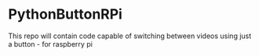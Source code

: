 # PythonButtonRPi
This repo will contain code capable of switching between videos using just a button - for raspberry pi
